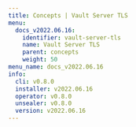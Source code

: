 ```yaml
---
title: Concepts | Vault Server TLS
menu:
  docs_v2022.06.16:
    identifier: vault-server-tls
    name: Vault Server TLS
    parent: concepts
    weight: 50
menu_name: docs_v2022.06.16
info:
  cli: v0.8.0
  installer: v2022.06.16
  operator: v0.8.0
  unsealer: v0.8.0
  version: v2022.06.16
---
```


